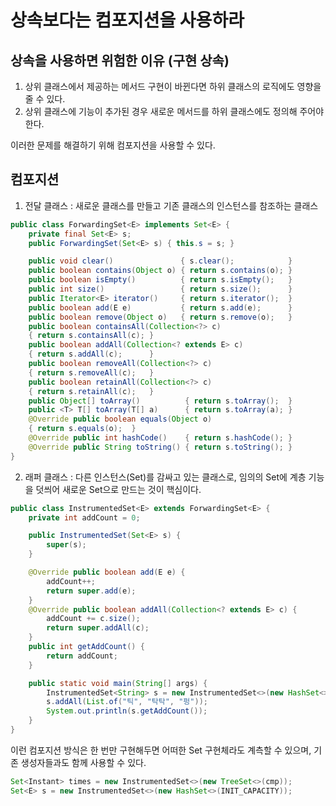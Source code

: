 # 상속보다는 컴포지션을 사용하라
## 상속을 사용하면 위험한 이유 (구현 상속)
1. 상위 클래스에서 제공하는 메서드 구현이 바뀐다면 하위 클래스의 로직에도 영향을 줄 수 있다. 
2. 상위 클래스에 기능이 추가된 경우 새로운 메서드를 하위 클래스에도 정의해 주어야 한다. 

이러한 문제를 해결하기 위해 컴포지션을 사용할 수 있다.

## 컴포지션
   
1. 전달 클래스 : 새로운 클래스를 만들고 기존 클래스의 인스턴스를 참조하는 클래스

~~~java
public class ForwardingSet<E> implements Set<E> {
    private final Set<E> s;
    public ForwardingSet(Set<E> s) { this.s = s; }

    public void clear()               { s.clear();            }
    public boolean contains(Object o) { return s.contains(o); }
    public boolean isEmpty()          { return s.isEmpty();   }
    public int size()                 { return s.size();      }
    public Iterator<E> iterator()     { return s.iterator();  }
    public boolean add(E e)           { return s.add(e);      }
    public boolean remove(Object o)   { return s.remove(o);   }
    public boolean containsAll(Collection<?> c)
    { return s.containsAll(c); }
    public boolean addAll(Collection<? extends E> c)
    { return s.addAll(c);      }
    public boolean removeAll(Collection<?> c)
    { return s.removeAll(c);   }
    public boolean retainAll(Collection<?> c)
    { return s.retainAll(c);   }
    public Object[] toArray()          { return s.toArray();  }
    public <T> T[] toArray(T[] a)      { return s.toArray(a); }
    @Override public boolean equals(Object o)
    { return s.equals(o);  }
    @Override public int hashCode()    { return s.hashCode(); }
    @Override public String toString() { return s.toString(); }
}
~~~

2. 래퍼 클래스 : 다른 인스턴스(Set)를 감싸고 있는 클래스로, 임의의 Set에 계층 기능을 덧씌어 새로운 Set으로 만드는 것이 핵심이다.

~~~java
public class InstrumentedSet<E> extends ForwardingSet<E> {
    private int addCount = 0;

    public InstrumentedSet(Set<E> s) {
        super(s);
    }

    @Override public boolean add(E e) {
        addCount++;
        return super.add(e);
    }
    @Override public boolean addAll(Collection<? extends E> c) {
        addCount += c.size();
        return super.addAll(c);
    }
    public int getAddCount() {
        return addCount;
    }

    public static void main(String[] args) {
        InstrumentedSet<String> s = new InstrumentedSet<>(new HashSet<>());
        s.addAll(List.of("틱", "탁탁", "펑"));
        System.out.println(s.getAddCount());
    }
}
~~~

이런 컴포지션 방식은 한 번만 구현해두면 어떠한 Set 구현체라도 계측할 수 있으며, 기존 생성자들과도 함께 사용할 수 있다.

~~~java
Set<Instant> times = new InstrumentedSet<>(new TreeSet<>(cmp));
Set<E> s = new InstrumentedSet<>(new HashSet<>(INIT_CAPACITY));
~~~